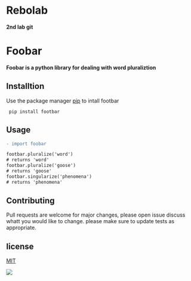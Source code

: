 # Rebolab
**2nd lab git**
# Foobar
**Foobar is a python library for dealing with word pluraliztion**
## Installtion
Use the package manager [pip](https://pip.com) to intall footbar
```
 pip install footbar
```
## Usage
```diff
- import foobar

footbar.pluralize('word') 
# returns 'word'
footbar.pluralize('goose')
# returns 'goose'
footbar.singularize('phenomena')
# returns 'phenomena'
```
## Contributing
Pull requests are welcome for major changes, please open issue discuss whatt you would like to change.
please make sure to update tests as appropriate.

 

## license
[MIT](www.mit.com)

![](https://commonmark.org/help/images/favicon.png)
